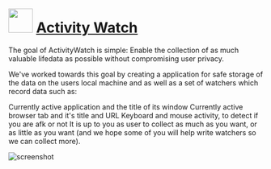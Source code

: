 ﻿# <img src="https://cdn.jsdelivr.net/gh/chtof/chocolatey-packages/automatic/activitywatch/activitywatch.png" width="48" height="48"/> [Activity Watch](https://chocolatey.org/packages/activitywatch)

The goal of ActivityWatch is simple: Enable the collection of as much valuable lifedata as possible without compromising user privacy.

We've worked towards this goal by creating a application for safe storage of the data on the users local machine and as well as a set of watchers which record data such as:

Currently active application and the title of its window
Currently active browser tab and it's title and URL
Keyboard and mouse activity, to detect if you are afk or not
It is up to you as user to collect as much as you want, or as little as you want (and we hope some of you will help write watchers so we can collect more).

![screenshot](https://cdn.jsdelivr.net/gh/chtof/chocolatey-packages/automatic/activitywatch/screenshot.png)